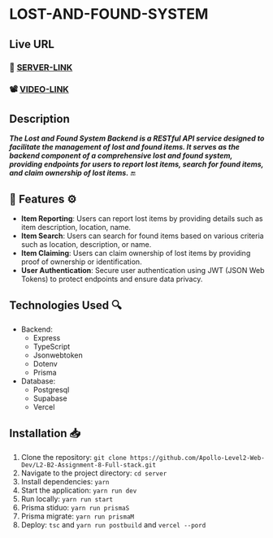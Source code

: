 # LOST-AND-FOUND-SYSTEM

## Live URL

### 🔗 [SERVER-LINK](https://l2b2a8.vercel.app)

### 📽 [VIDEO-LINK](https://l2b2a8.vercel.app)

## Description

**_The Lost and Found System Backend is a RESTful API service designed to facilitate the management of lost and found items. It serves as the backend component of a comprehensive lost and found system, providing endpoints for users to report lost items, search for found items, and claim ownership of lost items._** 🔚

## 🔧 Features ⚙️

- **Item Reporting**: Users can report lost items by providing details such as item description, location, name.
- **Item Search**: Users can search for found items based on various criteria such as location, description, or name.
- **Item Claiming**: Users can claim ownership of lost items by providing proof of ownership or identification.
- **User Authentication**: Secure user authentication using JWT (JSON Web Tokens) to protect endpoints and ensure data privacy.

## Technologies Used 🔍

- Backend:
  - Express
  - TypeScript
  - Jsonwebtoken
  - Dotenv
  - Prisma
- Database:
  - Postgresql
  - Supabase
  - Vercel

## Installation 📥

1.  Clone the repository: `git clone https://github.com/Apollo-Level2-Web-Dev/L2-B2-Assignment-8-Full-stack.git`
2.  Navigate to the project directory: `cd server`
3.  Install dependencies: `yarn`
4.  Start the application: `yarn run dev`
5.  Run locally: `yarn run start`
6.  Prisma stiduo: `yarn run prismaS`
7.  Prisma migrate: `yarn run prismaM`
8.  Deploy: `tsc` and `yarn run postbuild` and `vercel --pord`
